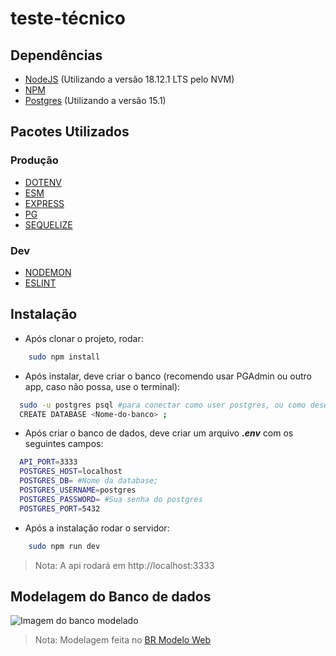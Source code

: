# **teste-técnico**

## **Dependências**
  - [NodeJS](https://nodejs.org/en/) (Utilizando a versão 18.12.1 LTS pelo NVM)
  - [NPM](https://www.npmjs.com/)
  - [Postgres](https://www.postgresql.org/download/) (Utilizando a versão 15.1)

## **Pacotes Utilizados**

### Produção
  - [DOTENV](https://www.npmjs.com/package/dotenv)
  - [ESM](https://www.npmjs.com/package/esm)
  - [EXPRESS](https://expressjs.com/pt-br/)
  - [PG](https://node-postgres.com/)
  - [SEQUELIZE](https://sequelize.org/)

### Dev
  - [NODEMON](https://nodemon.io/)
  - [ESLINT](https://eslint.org/)
## **Instalação**

* Após clonar o projeto, rodar:

```bash
    sudo npm install
``` 
* Após instalar, deve criar o banco (recomendo usar PGAdmin ou outro app, caso não possa, use o terminal): 

```bash
  sudo -u postgres psql #para conectar como user postgres, ou como desejar;
  CREATE DATABASE <Nome-do-banco> ;
```

* Após criar o banco de dados, deve criar um arquivo  ***.env***  com os seguintes campos:
  
```bash
  API_PORT=3333
  POSTGRES_HOST=localhost
  POSTGRES_DB= #Nome da database;
  POSTGRES_USERNAME=postgres
  POSTGRES_PASSWORD= #Sua senha do postgres
  POSTGRES_PORT=5432
```

* Após a instalação rodar o servidor:

```bash
    sudo npm run dev
``` 
> Nota: A api rodará em http://localhost:3333

## **Modelagem do Banco de dados**

![Imagem do banco modelado](../teste-tecnico/src/assets/banco-logico-modelagem.png)

> Nota: Modelagem feita no [BR Modelo Web]('[htt](https://app.brmodeloweb.com)')

